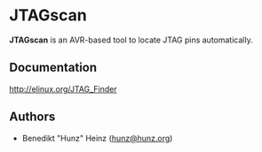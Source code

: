 JTAGscan
========

**JTAGscan** is an AVR-based tool to locate JTAG pins automatically.


Documentation
-------------
http://elinux.org/JTAG_Finder


Authors
-------

 * Benedikt "Hunz" Heinz (<hunz@hunz.org>)
